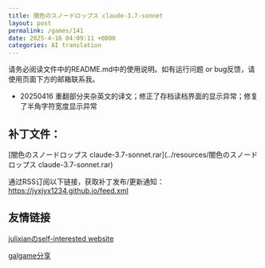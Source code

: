 ```yaml
---
title: 闇色のスノードロップス claude-3.7-sonnet
layout: post
permalink: /games/141
date: 2025-4-16 04:09:11 +0800
categories: AI translation
---
```



请务必阅读文件中的README.md中的使用说明。如有运行问题 or bug反馈，请使用页面下方的邮箱联系我。

- 20250416 重翻部分夹杂英文的译文；修正了存档读档界面的显示异常；修复了半角字符宽度显示异常

## 补丁文件：

[闇色のスノードロップス claude-3.7-sonnet.rar](../resources/闇色のスノードロップス claude-3.7-sonnet.rar)

 

通过RSS订阅以下链接，获取补丁发布/更新通知：https://jyxjyx1234.github.io/feed.xml

## 友情链接

[julixianのself-interested website](https://julixian-siw.worldsystem.top/) 

[galgame分享](https://t.me/galgpt)